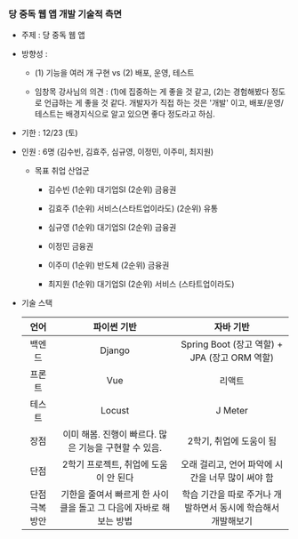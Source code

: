 ### 당 중독 웹 앱 개발 기술적 측면

- 주제 : 당 중독 웹 앱

- 방향성 : 
  
  - (1) 기능을 여러 개 구현 vs (2) 배포, 운영, 테스트 
  
  - 임창목 강사님의 의견 : (1)에 집중하는 게 좋을 것 같고, (2)는 경험해봤다 정도로 언급하는 게 좋을 것 같다. 개발자가 직접 하는 것은 '개발' 이고, 배포/운영/테스트는 배경지식으로 알고 있으면 좋다 정도라고 하심.

- 기한 : 12/23 (토)

- 인원 : 6명 (김수빈, 김효주, 심규영, 이정민, 이주미, 최지원)
  
  - 목표 취업 산업군
    
    - 김수빈 (1순위) 대기업SI (2순위) 금융권
    
    - 김효주 (1순위) 서비스(스타트업이라도) (2순위) 유통
    
    - 심규영 (1순위) 대기업SI (2순위) 금융권
    
    - 이정민 금융권
    
    - 이주미 (1순위) 반도체 (2순위) 금융권
    
    - 최지원 (1순위) 대기업SI (2순위) 서비스 (스타트업이라도)

- 기술 스택
  
  | 언어      | 파이썬 기반                                 | 자바 기반                                 |
  |:-------:|:--------------------------------------:|:-------------------------------------:|
  | 백엔드     | Django                                 | Spring Boot (장고 역할) + JPA (장고 ORM 역할) |
  | 프론트     | Vue                                    | 리액트                                   |
  | 테스트     | Locust                                 | J Meter                               |
  | 장점      | 이미 해봄. 진행이 빠르다. 많은 기능을 구현할 수 있음.       | 2학기, 취업에 도움이 됨                        |
  | 단점      | 2학기 프로젝트, 취업에 도움이 안 된다                 | 오래 걸리고, 언어 파악에 시간을 너무 많이 써야 함         |
  | 단점 극복방안 | 기한을 줄여서 빠르게 한 사이클을 돌고 그 다음에 자바로 해보는 방법 | 학습 기간을 따로 주거나 개발하면서 동시에 학습해서 개발해보기    |


